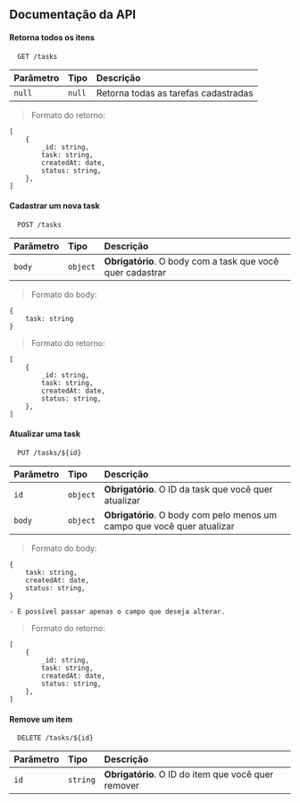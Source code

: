 ## Documentação da API

#### Retorna todos os itens

```http
  GET /tasks
```

| Parâmetro   | Tipo       | Descrição                           |
| :---------- | :--------- | :---------------------------------- |
| `null` | `null` | Retorna todas as tarefas cadastradas |

> Formato do retorno:

```
[
    {
        _id: string,
        task: string,
        createdAt: date,
        status: string,
    },
]
```

#### Cadastrar um nova task

```http
  POST /tasks
```

| Parâmetro   | Tipo       | Descrição                                   |
| :---------- | :--------- | :------------------------------------------ |
| `body`      | `object` | **Obrigatório**. O body com a task que você quer cadastrar |

> Formato do body:

```
{
    task: string
}
```

> Formato do retorno:

```
[
    {
        _id: string,
        task: string,
        createdAt: date,
        status: string,
    },
]
```

#### Atualizar uma task

```http
  PUT /tasks/${id}
```

| Parâmetro   | Tipo       | Descrição                                   |
| :---------- | :--------- | :------------------------------------------ |
| `id`      | `object` | **Obrigatório**. O ID da task que você quer atualizar |
| `body`      | `object` | **Obrigatório**. O body com pelo menos um campo que você quer atualizar |

> Formato do body:

```
{
    task: string,
    createdAt: date,
    status: string,
}
```
    - É possível passar apenas o campo que deseja alterar.

> Formato do retorno:

```
[
    {
        _id: string,
        task: string,
        createdAt: date,
        status: string,
    },
]
```

#### Remove um item

```http
  DELETE /tasks/${id}
```

| Parâmetro   | Tipo       | Descrição                                   |
| :---------- | :--------- | :------------------------------------------ |
| `id`      | `string` | **Obrigatório**. O ID do item que você quer remover |
